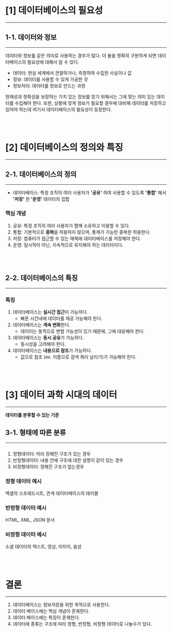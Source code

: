 #  [1] 데이터베이스의 필요성

---

## 1-1. 데이터와 정보

---

데이터와 정보를 같은 의미로 사용하는 경우가 많다. 이 둘을 명확히 구분하게 되면 데이터베이스의 필요성에 대해서 알 수 있다.

* 데이터: 현실 세계에서 관찰하거나, 측정하여 수집한 사실이나 값
* 정보: 데이터를 사용할 수 있게 가공한 것
* 정보처리: 데이터를 정보로 만드는 과정

현재성과 정확성을 보장하는 가치 있는 정보를 얻기 위해서는 그에 맞는 의미 있는 데이터를 수집해야 한다. 또한, 상황에 맞게 정보가
필요할 경우에 대비해 데이터를 저장하고 있어야 하는데 여기서 데이터베이스의 필요성이 등장한다.


<br><br>

# [2] 데이터베이스의 정의와 특징

---

## 2-1. 데이터베이스의 정의

---

* 데이터베이스: 특정 조직의 여러 사용자가 **'공유'** 하여 사용할 수 있도록 **'통합'** 해서 **'저장'** 한 **'운영'** 데이터의 집합

### 핵심 개념

1. 공유: 특정 조직의 여러 사용자가 함께 소유하고 이용할 수 있다.
2. 통합: 기본적으로 **중복**을 허용하지 않으며, 통제가 가능한 중복한 허용한다.
3. 저장: 컴퓨터가 접근할 수 있는 매체에 데이터베이스를 저장해야 한다.
4. 운영: 일시적이 아닌, 지속적으로 유지해야 하는 데이터이다.

<br><br>

## 2-2. 데이터베이스의 특징

---

### 특징

1. 데이터베이스는 **실시간 접근**이 가능하다.
   * 빠른 시간내에 데이터를 제공 가능해야 한다. 
2. 데이터베이스는 **계속 변화**한다.
    * 데이터는 동적으로 변할 가능성이 있기 때문에, 그에 대응해야 한다.
3. 데이터베이스는 **동시 공유**가 가능하다.
    * 동시성을 고려해야 한다.
4. 데이터베이스는 **내용으로 참조**가 가능하다.
    * 값으로 참조 (ex. 이름으로 검색 쿼리 날리기)가 가능해야 한다.

<br><br>


# [3] 데이터 과학 시대의 데이터

---

**데이터를 분류할 수 있는 기준**


## 3-1. 형태에 따른 분류

---

###

1. 정형데이터: 미리 정해진 구조가 있는 경우
2. 반정형데이터: 내용 안에 구조에 대한 설명이 같이 있는 경우
3. 비정형데이터: 정해진 구조가 없는경우


### 정형 데이터 예시
엑셀의 스프레드시트, 관계 데이터베이스의 테이블

### 반정형 데이터 예시
HTML, XML, JSON 문서

### 비정형 데이터 예시
소셜 데이터의 텍스트, 영상, 이미지, 음성

<br><br>


# 결론

---

1. 데이터베이스는 정보저장을 위한 목적으로 사용한다.
2. 데이터 베이스에는 핵심 개념이 존재한다.
3. 데이터 베이스에는 특징이 존재한다.
4. 데이터에 종류는 구조에 따라 정형, 반정형, 비정형 데이터로 나눌수가 있다.




